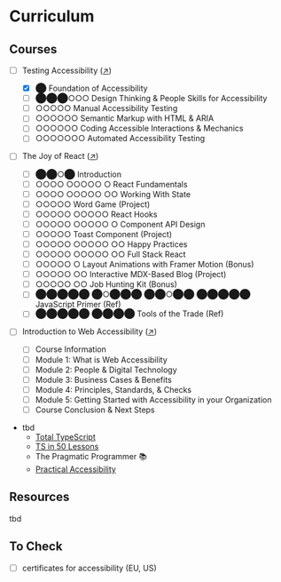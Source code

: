 # Curriculum

## Courses

- [ ] Testing Accessibility ([↗](https://testingaccessibility.com/learn))

  - [x] ⬤ Foundation of Accessibility
  - [ ] ⬤⬤⬤○○○ Design Thinking & People Skills for Accessibility
  - [ ] ○○○○○ Manual Accessibility Testing
  - [ ] ○○○○○○ Semantic Markup with HTML & ARIA
  - [ ] ○○○○○○ Coding Accessible Interactions & Mechanics
  - [ ] ○○○○○○○ Automated Accessibility Testing

- [ ] The Joy of React ([↗](https://courses.joshwcomeau.com/joy-of-react))

  - [ ] ⬤⬤○⬤ Introduction
  - [ ] ○○○○ ○○○○○ ○ React Fundamentals
  - [ ] ○○○○ ○○○○○ ○○ Working With State
  - [ ] ○○○○○ Word Game (Project)
  - [ ] ○○○○○ ○○○○○ React Hooks
  - [ ] ○○○○○ ○○○○○ ○ Component API Design
  - [ ] ○○○○○ Toast Component (Project)
  - [ ] ○○○○○ ○○○○○ ○○ Happy Practices
  - [ ] ○○○○○ ○○○○○ ○○ Full Stack React
  - [ ] ○○○○○ ○ Layout Animations with Framer Motion (Bonus)
  - [ ] ○○○○○ ○○ Interactive MDX-Based Blog (Project)
  - [ ] ○○○○○ ○○ Job Hunting Kit (Bonus)
  - [ ] ⬤⬤⬤⬤⬤ ⬤○⬤⬤⬤ ⬤⬤○⬤⬤ ⬤⬤⬤⬤⬤ JavaScript Primer (Ref)
  - [ ] ⬤⬤⬤⬤⬤ ⬤⬤⬤⬤ Tools of the Trade (Ref)

- [ ] Introduction to Web Accessibility ([↗](https://learning.edx.org/course/course-v1:W3Cx+WAI0.1x+3T2019/home))

  - [ ] Course Information
  - [ ] Module 1: What is Web Accessibility
  - [ ] Module 2: People & Digital Technology
  - [ ] Module 3: Business Cases & Benefits
  - [ ] Module 4: Principles, Standards, & Checks
  - [ ] Module 5: Getting Started with Accessibility in your Organization
  - [ ] Course Conclusion & Next Steps

- tbd
  - [Total TypeScript](https://www.totaltypescript.com/)
  - [TS in 50 Lessons](https://typescript-book.com/)
  - The Pragmatic Programmer 📚
  - [Practical Accessibility](https://practical-accessibility.today/)

## Resources

tbd

## To Check

- [ ] certificates for accessibility (EU, US)
